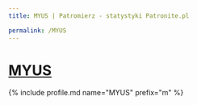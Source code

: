 ```yaml
---
title: MYUS | Patromierz - statystyki Patronite.pl

permalink: /MYUS
---
```


# [MYUS](https://patronite.pl/MYUS)

{% include profile.md name="MYUS" prefix="m" %}
